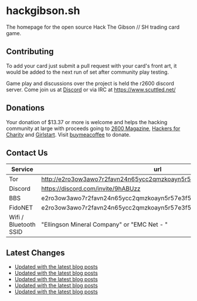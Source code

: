 # hackgibson.sh
The homepage for the open source Hack The Gibson // SH trading card game.


## Contributing

To add your card just submit a pull request with your card's front art, it would be added to the next run of set after community play testing.

Game play and discussions over the project is held the r2600 discord server. Come join us at [Discord](https://discord.com/invite/9hABUzz) or via IRC at https://www.scuttled.net/


## Donations

Your donation of $13.37 or more is welcome and helps the hacking community at large with proceeds going to [2600 Magazine](https://2600.com/), [Hackers for Charity](https://hackersforcharity.org) and [Girlstart](https://girlstart.org).  Visit [buymeacoffee](https://www.buymeacoffee.com/hackgibson.sh) to donate.


## Contact Us

Service | url
-|-
Tor | http://e2ro3ow3awo7r2favn24n65ycc2qmzkoayn5r57e3f56nvjwdcgg32ad.onion
Discord | https://discord.com/invite/9hABUzz
BBS | e2ro3ow3awo7r2favn24n65ycc2qmzkoayn5r57e3f56nvjwdcgg32ad.onion:23
FidoNET | e2ro3ow3awo7r2favn24n65ycc2qmzkoayn5r57e3f56nvjwdcgg32ad.onion:24554
Wifi / Bluetooth SSID | "Ellingson Mineral Company" or "EMC Net - <fidonet address>"

## Latest Changes
<!-- BLOG-POST-LIST:START -->
- [Updated with the latest blog posts](https://github.com/DFW2600/hackgibson.sh/commit/3793807e754b9464597a897c5c26a359ba806a31)
- [Updated with the latest blog posts](https://github.com/DFW2600/hackgibson.sh/commit/79a894f9c4491ff38101c87ab602efd9703f6b45)
- [Updated with the latest blog posts](https://github.com/DFW2600/hackgibson.sh/commit/1f61f6776712a5c8f529a26f94346e0c2290390c)
- [Updated with the latest blog posts](https://github.com/DFW2600/hackgibson.sh/commit/0fd27e164f20cae3e0a32f0e3c73e246d6358e86)
- [Updated with the latest blog posts](https://github.com/DFW2600/hackgibson.sh/commit/62bc5eb59b6a48f6618571631d3994f92c2d4d4e)
<!-- BLOG-POST-LIST:END -->
